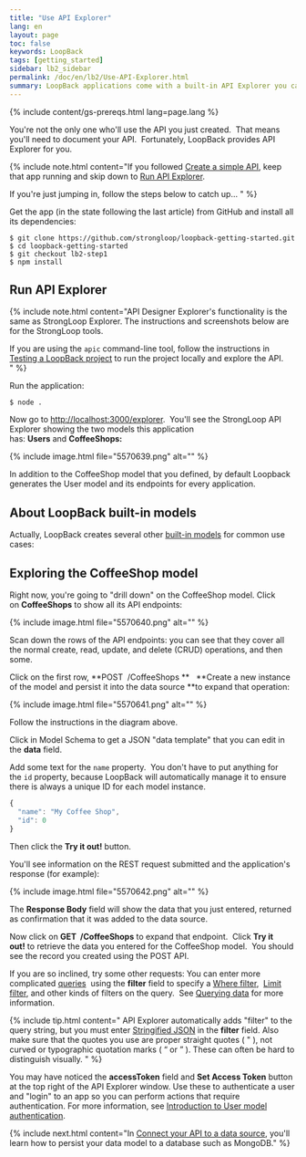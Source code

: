 ```yaml
---
title: "Use API Explorer"
lang: en
layout: page
toc: false
keywords: LoopBack
tags: [getting_started]
sidebar: lb2_sidebar
permalink: /doc/en/lb2/Use-API-Explorer.html
summary: LoopBack applications come with a built-in API Explorer you can use to test REST API operations during development.
---
```


{% include content/gs-prereqs.html lang=page.lang %}

You're not the only one who'll use the API you just created.  That means you'll need to document your API.  Fortunately, LoopBack provides API Explorer for you. 

{% include note.html content="If you followed [Create a simple API](Create-a-simple-API.html), keep that app running and skip down to [Run API Explorer](#run-api-explorer).

If you're just jumping in, follow the steps below to catch up...
" %}

Get the app (in the state following the last article) from GitHub and install all its dependencies:

```
$ git clone https://github.com/strongloop/loopback-getting-started.git
$ cd loopback-getting-started
$ git checkout lb2-step1
$ npm install
```

## Run API Explorer

{% include note.html content="API Designer Explorer's functionality is the same as StrongLoop Explorer. The instructions and screenshots below are for the StrongLoop tools.  

If you are using the `apic` command-line tool, follow the instructions in
[Testing a LoopBack project](https://www.ibm.com/support/knowledgecenter/en/SSFS6T/com.ibm.apic.toolkit.doc/tutorial_cli_project_test.html?view=kc#topic_qt2_kqz_2v__explorer) to run the project locally and
explore the API.  
" %}

Run the application:

`$ node .`

Now go to [http://localhost:3000/explorer](http://localhost:3000/explorer).  You'll see the StrongLoop API Explorer showing the two models this application has: **Users** and **CoffeeShops:** 

{% include image.html file="5570639.png" alt="" %}

In addition to the CoffeeShop model that you defined, by default Loopback generates the User model and its endpoints for every application.  

## About LoopBack built-in models

Actually, LoopBack creates several other [built-in models](Using-built-in-models) for common use cases:

## Exploring the CoffeeShop model

Right now, you're going to "drill down" on the CoffeeShop model. Click on **CoffeeShops** to show all its API endpoints:

{% include image.html file="5570640.png" alt="" %}

Scan down the rows of the API endpoints: you can see that they cover all the normal create, read, update, and delete (CRUD) operations, and then some.

Click on the first row, **POST  /CoffeeShops **   **Create a new instance of the model and persist it into the data source **to expand that operation:

{% include image.html file="5570641.png" alt="" %}

Follow the instructions in the diagram above.

Click in Model Schema to get a JSON "data template" that you can edit in the **data** field.  

Add some text for the `name` property.  You don't have to put anything for the `id` property, because LoopBack will automatically manage it to ensure there is always a unique ID for each model instance.

```js
{
  "name": "My Coffee Shop",
  "id": 0
}
```

Then click the **Try it out!** button.

You'll see information on the REST request submitted and the application's response (for example):

{% include image.html file="5570642.png" alt="" %}

The **Response Body** field will show the data that you just entered, returned as confirmation that it was added to the data source.

Now click on **GET  /CoffeeShops** to expand that endpoint.  Click **Try it out!** to retrieve the data you entered for the CoffeeShop model.  You should see the record you created using the POST API.

If you are so inclined, try some other requests: You can enter more complicated [queries](Querying-data) 
using the **filter** field to specify a [Where filter](Where-filter), 
[Limit filter](Limit-filter), and other kinds of filters on the query. 
See [Querying data](Querying-data) for more information.

{% include tip.html content="
API Explorer automatically adds \"filter\" to the query string, but you must enter [Stringified JSON](Querying-data.html#using-stringified-json-in-rest-queries) in the **filter** field. Also make sure that the quotes you use are proper straight quotes ( &quot; ), not curved or typographic quotation marks ( “ or ” ). These can often be hard to distinguish visually.
" %}

You may have noticed the **accessToken** field and **Set Access Token** button at the top right of the API Explorer window. Use these to authenticate a user and "login" to an app so you can perform actions that require authentication. For more information, see [Introduction to User model authentication](Introduction-to-User-model-authentication).

{% include next.html content="In [Connect your API to a data source](Connect-your-API-to-a-data-source.html), you'll learn how to persist your data model to a database such as MongoDB."
%}
